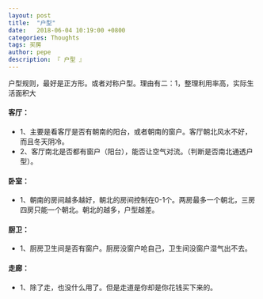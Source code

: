 ```yaml
---
layout: post
title:  "户型"
date:   2018-06-04 10:19:00 +0800
categories: Thoughts
tags: 买房
author: pepe
description: 『 户型 』
---
```


户型规则，最好是正方形。或者对称户型。理由有二：1，整理利用率高，实际生活面积大

#### 客厅：
* 1、主要是看客厅是否有朝南的阳台，或者朝南的窗户。客厅朝北风水不好，而且冬天阴冷。
* 2、客厅南北是否都有窗户（阳台），能否让空气对流。（判断是否南北通透户型）。

#### 卧室：
* 1、朝南的房间越多越好，朝北的房间控制在0-1个。两房最多一个朝北，三房四房只能一个朝北。朝北的越多，户型越差。


#### 厨卫：
* 1、厨房卫生间是否有窗户。厨房没窗户呛自己，卫生间没窗户湿气出不去。

#### 走廊：
* 1、除了走，也没什么用了。但是走道是你却是你花钱买下来的。








